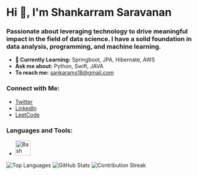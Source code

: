 
<h1>Hi 👋, I'm Shankarram Saravanan</h1>
<h3>Passionate about leveraging technology to drive meaningful impact in the field of data science. I have a solid foundation in data analysis, programming, and machine learning.</h3>

<ul>
<li><strong>🌱 Currently Learning:</strong> Springboot, JPA, Hibernate, AWS</li>
<li><strong>Ask me about:</strong> Python, Swift, JAVA</li>
<li><strong>To reach me:</strong> <a href="mailto:sankarams18@gmail.com">sankarams18@gmail.com</a></li>
</ul>

<h3>Connect with Me:</h3>
<ul>
<li><a href="https://twitter.com/Shank1803" target="_blank">Twitter</a></li>
<li><a href="https://www.linkedin.com/in/shankarram-saravanan-03156b1aa/" target="_blank">LinkedIn</a></li>
<li><a href="https://leetcode.com/ShankarRam_Saravanan/" target="_blank">LeetCode</a></li>
</ul>

<h3>Languages and Tools:</h3>
<ul>
<li><img src="https://www.vectorlogo.zone/logos/gnu_bash/gnu_bash-icon.svg" alt="Bash" height="40" width="40"></li>
<!-- Add your other icons here -->
</ul>

<img src="https://github-readme-stats.vercel.app/api/top-langs?username=shankarramsaravanan&show_icons=true&locale=en&layout=compact" alt="Top Languages">
<img src="https://github-readme-stats.vercel.app/api?username=shankarramsaravanan&show_icons=true&locale=en" alt="GitHub Stats">
<img src="https://github-readme-streak-stats.herokuapp.com/?user=shankarramsaravanan&" alt="Contribution Streak">


